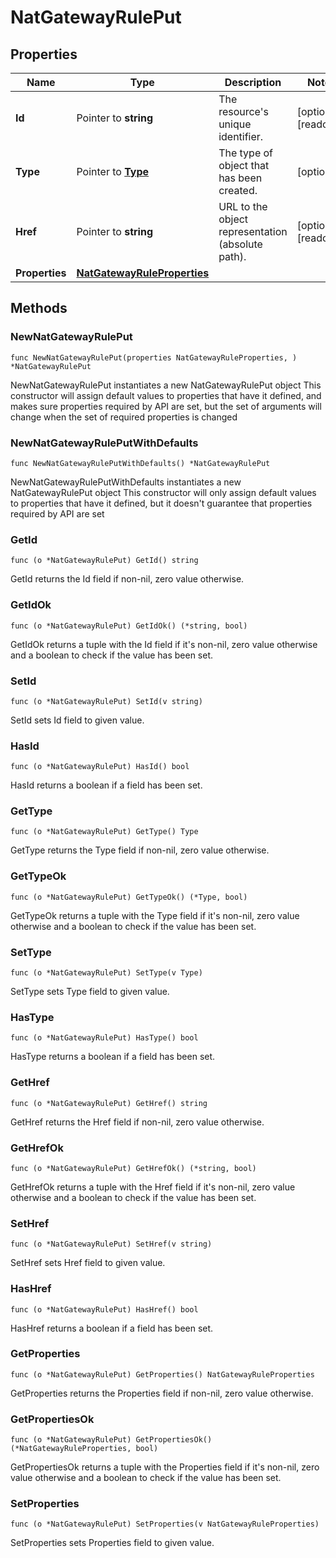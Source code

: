 # NatGatewayRulePut

## Properties

|Name | Type | Description | Notes|
|------------ | ------------- | ------------- | -------------|
|**Id** | Pointer to **string** | The resource&#39;s unique identifier. | [optional] [readonly] |
|**Type** | Pointer to [**Type**](Type.md) | The type of object that has been created. | [optional] |
|**Href** | Pointer to **string** | URL to the object representation (absolute path). | [optional] [readonly] |
|**Properties** | [**NatGatewayRuleProperties**](NatGatewayRuleProperties.md) |  | |

## Methods

### NewNatGatewayRulePut

`func NewNatGatewayRulePut(properties NatGatewayRuleProperties, ) *NatGatewayRulePut`

NewNatGatewayRulePut instantiates a new NatGatewayRulePut object
This constructor will assign default values to properties that have it defined,
and makes sure properties required by API are set, but the set of arguments
will change when the set of required properties is changed

### NewNatGatewayRulePutWithDefaults

`func NewNatGatewayRulePutWithDefaults() *NatGatewayRulePut`

NewNatGatewayRulePutWithDefaults instantiates a new NatGatewayRulePut object
This constructor will only assign default values to properties that have it defined,
but it doesn't guarantee that properties required by API are set

### GetId

`func (o *NatGatewayRulePut) GetId() string`

GetId returns the Id field if non-nil, zero value otherwise.

### GetIdOk

`func (o *NatGatewayRulePut) GetIdOk() (*string, bool)`

GetIdOk returns a tuple with the Id field if it's non-nil, zero value otherwise
and a boolean to check if the value has been set.

### SetId

`func (o *NatGatewayRulePut) SetId(v string)`

SetId sets Id field to given value.

### HasId

`func (o *NatGatewayRulePut) HasId() bool`

HasId returns a boolean if a field has been set.

### GetType

`func (o *NatGatewayRulePut) GetType() Type`

GetType returns the Type field if non-nil, zero value otherwise.

### GetTypeOk

`func (o *NatGatewayRulePut) GetTypeOk() (*Type, bool)`

GetTypeOk returns a tuple with the Type field if it's non-nil, zero value otherwise
and a boolean to check if the value has been set.

### SetType

`func (o *NatGatewayRulePut) SetType(v Type)`

SetType sets Type field to given value.

### HasType

`func (o *NatGatewayRulePut) HasType() bool`

HasType returns a boolean if a field has been set.

### GetHref

`func (o *NatGatewayRulePut) GetHref() string`

GetHref returns the Href field if non-nil, zero value otherwise.

### GetHrefOk

`func (o *NatGatewayRulePut) GetHrefOk() (*string, bool)`

GetHrefOk returns a tuple with the Href field if it's non-nil, zero value otherwise
and a boolean to check if the value has been set.

### SetHref

`func (o *NatGatewayRulePut) SetHref(v string)`

SetHref sets Href field to given value.

### HasHref

`func (o *NatGatewayRulePut) HasHref() bool`

HasHref returns a boolean if a field has been set.

### GetProperties

`func (o *NatGatewayRulePut) GetProperties() NatGatewayRuleProperties`

GetProperties returns the Properties field if non-nil, zero value otherwise.

### GetPropertiesOk

`func (o *NatGatewayRulePut) GetPropertiesOk() (*NatGatewayRuleProperties, bool)`

GetPropertiesOk returns a tuple with the Properties field if it's non-nil, zero value otherwise
and a boolean to check if the value has been set.

### SetProperties

`func (o *NatGatewayRulePut) SetProperties(v NatGatewayRuleProperties)`

SetProperties sets Properties field to given value.



